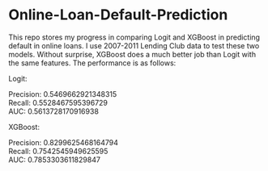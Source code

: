 # Online-Loan-Default-Prediction

This repo stores my progress in comparing Logit and XGBoost in predicting default in online loans. I use 2007-2011 Lending Club data to test these two models. Without surprise, XGBoost does a much better job than Logit with the same features. The performance is as follows:

Logit:

Precision:  0.5469662921348315 <br>
Recall:  0.5528467595396729 <br>
AUC:  0.5613728170916938

XGBoost:

Precision:  0.8299625468164794 <br>
Recall:  0.7542545949625595 <br>
AUC:  0.7853303611829847

